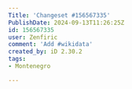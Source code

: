 ```yaml
---
Title: 'Changeset #156567335'
PublishDate: 2024-09-13T11:26:25Z
id: 156567335
user: Zenfiric
comment: 'Add #wikidata'
created_by: iD 2.30.2
tags:
- Montenegro

---
```


